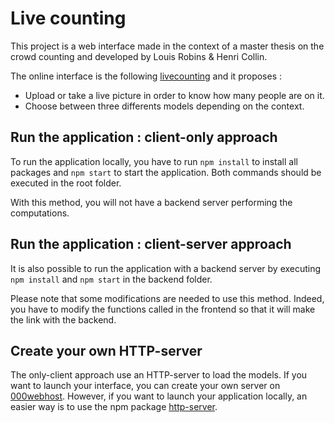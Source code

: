 # Live counting

This project is a web interface made in the context of a master thesis on the crowd counting and developed by Louis Robins & Henri Collin.

The online interface is the following [livecounting](https://juski07.github.io/livecounting/) and it proposes :
* Upload or take a live picture in order to know how many people are on it.
* Choose between three differents models depending on the context.

## Run the application : client-only approach

To run the application locally, you have to run `npm install` to install all packages and `npm start` to start the application. Both commands should be executed in the root folder.

With this method, you will not have a backend server performing the computations.

## Run the application : client-server approach

It is also possible to run the application with a backend server by executing `npm install` and `npm start` in the backend folder.

Please note that some modifications are needed to use this method. Indeed, you have to modify the functions called in the frontend so that it will make the link with the backend.

## Create your own HTTP-server

The only-client approach use an HTTP-server to load the models. If you want to launch your interface, you can create your own server on [000webhost](https://www.000webhost.com/). However, if you want to launch your application locally, an easier way is to use the npm package [http-server](https://www.npmjs.com/package/http-server).

